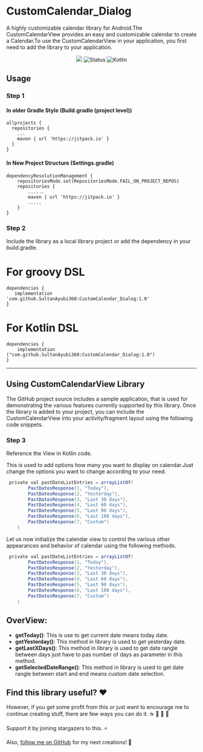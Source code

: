 # CustomCalendar_Dialog
A highly customizable calendar library for Android.The CustomCalendarView provides an easy and customizable calendar to create a Calendar.To use the CustomCalendarView in your application, you first need to add the library to your application.

<div align="center">
	
[![](https://jitpack.io/v/SultanAyubi360/CustomCalendar_Dialog.svg)](https://jitpack.io/#SultanAyubi360/CustomCalendar_Dialog/1.0)
![Status](https://img.shields.io/badge/Status-Active-brightgreen)  ![Kotlin](https://img.shields.io/badge/Kotlin-100%25-brightgreen)

</div>

## Usage

### Step 1

#### In older Gradle Style (Build.gradle (project level))
```
allprojects {
  repositories {
    ...
    maven { url 'https://jitpack.io' }
  }
}
```

#### In New Project Structure (Settings.gradle)
```
dependencyResolutionManagement {
    repositoriesMode.set(RepositoriesMode.FAIL_ON_PROJECT_REPOS)
    repositories {
        ......
        maven { url 'https://jitpack.io' }
        .....
    }
}
```

### Step 2

Include the library as a local library project or add the dependency in your build.gradle.

# For groovy DSL

```
dependencies {
   implementation 'com.github.SultanAyubi360:CustomCalendar_Dialog:1.0'
}
```

# For Kotlin DSL


```
dependencies {
    implementation ("com.github.SultanAyubi360:CustomCalendar_Dialog:1.0")
}
```

---

## Using CustomCalendarView Library

The GitHub project source includes a sample application, that is used for demonstrating the various features currently supported by this library. Once the library is added to your project, you can
include the CustomCalendarView into your activity/fragment layout using the following code snippets.

### Step 3

Reference the View in Kotlin code.

This is used to add options how many you want to display on calendar.Just change the options you want to change according to your need.

```groovy
 private val pastDateListEntries = arrayListOf(
        PastDatesResponse(1, "Today"),
        PastDatesResponse(2, "Yesterday"),
        PastDatesResponse(3, "Last 30 days"),
        PastDatesResponse(4, "Last 60 days"),
        PastDatesResponse(5, "Last 90 days"),
        PastDatesResponse(6, "Last 180 days"),
        PastDatesResponse(7, "Custom")
    )
```

Let us now initialize the calendar view to control the various other appearances and behavior of calendar using the following methods.

```groovy
 private val pastDateListEntries = arrayListOf(
        PastDatesResponse(1, "Today"),
        PastDatesResponse(2, "Yesterday"),
        PastDatesResponse(3, "Last 30 days"),
        PastDatesResponse(4, "Last 60 days"),
        PastDatesResponse(5, "Last 90 days"),
        PastDatesResponse(6, "Last 180 days"),
        PastDatesResponse(7, "Custom")
    )
```



## OverView:
* **getToday()**: This is use to get current date means today date.
* **getYesterday()**: This method in library is used to get yesterday date.
* **getLastXDays()**: This method in library is used to get date rangle between days just have to pas number of days as parameter in this method.
* **getSelectedDateRange()**: This method in library is used to get date rangle between start and end means custom date selection.



## Find this library useful? :heart:

However, if you get some profit from this or just want to encourage me to continue creating stuff, there are few ways you can do it. :coffee: :hamburger: :fries: :apple:

Support it by joining stargazers to this. ⭐

Also, [follow me on GitHub](https://github.com/SultanAyubi360) for my next creations! 🤩


